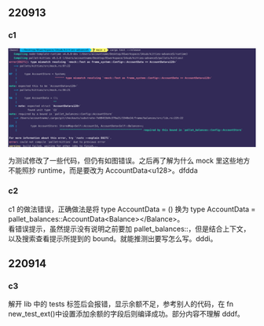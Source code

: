## 220913

### c1

![](./img/2022-09-13-14-00-06.png)

为测试修改了一些代码，但仍有如图错误。之后再了解为什么 mock 里这些地方不能照抄 runtime，而是要改为 AccountData\<u128>。dfdda

### c2

c1 的做法错误，正确做法是将 type AccountData = () 换为 type AccountData = pallet_balances::AccountData\<Balance>\</Balance>。  
看错误提示，虽然提示没有说明之前要加 pallet_balances::，但是结合上下文，以及搜索查看提示所提到的 bound。就能推测出要写怎么写。dddi。

## 220914

### c3

解开 lib 中的 tests 标签后会报错，显示余额不足，参考别人的代码，在 fn new_test_ext()中设置添加余额的字段后则编译成功。部分内容不理解 dddf。
